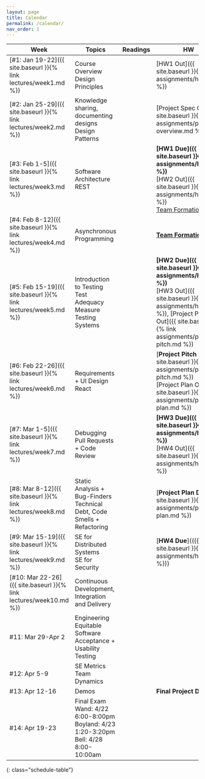 ```yaml
---
layout: page
title: Calendar
permalink: /calendar/
nav_order: 1
---
```

| Week              | Topics                                                                      | Readings | HW |
|-------------------|-----------------------------------------------------------------------------|----------|----|
| [#1: Jan 19-22]({{ site.baseurl }}{% link lectures/week1.md %})     | Course Overview<br />Design Principles					                  |          | [HW1 Out]({{ site.baseurl }}{% link assignments/hw1.md %})   |
| [#2: Jan 25-29]({{ site.baseurl }}{% link lectures/week2.md %})     | Knowledge sharing, documenting designs<br />Design Patterns                 |          | [Project Spec Out]({{ site.baseurl }}{% link assignments/project-overview.md %})    |
| [#3: Feb 1-5]({{ site.baseurl }}{% link lectures/week3.md %})       | Software Architecture<br />REST                           			      |          | **[HW1 Due]({{ site.baseurl }}{% link assignments/hw1.md %})**<br />[HW2 Out]({{ site.baseurl }}{% link assignments/hw2.md %})<br />[Team Formation Out](https://docs.google.com/forms/d/e/1FAIpQLSdZu1Zv-45lxVN8d6BfhgMRCX3wM1C4DbSyjZgmSkR9_dPhKQ/viewform?usp=sf_link)    |
| [#4: Feb 8-12]({{ site.baseurl }}{% link lectures/week4.md %})      | Asynchronous Programming                                                    |          | **[Team Formation Due](https://docs.google.com/forms/d/e/1FAIpQLSdZu1Zv-45lxVN8d6BfhgMRCX3wM1C4DbSyjZgmSkR9_dPhKQ/viewform?usp=sf_link)**    |
| [#5: Feb 15-19]({{ site.baseurl }}{% link lectures/week5.md %})      | Introduction to Testing<br />Test Adequacy Measure<br/>Testing Systems	                      |          |  **[HW2 Due]({{ site.baseurl }}{% link assignments/hw2.md %})**<br />[HW3 Out]({{ site.baseurl }}{% link assignments/hw3.md %}), [Project Pitch Out]({{ site.baseurl }}{% link assignments/project-pitch.md %})    |
| [#6: Feb 22-26]({{ site.baseurl }}{% link lectures/week6.md %})     | Requirements + UI Design <br/> React                                 |          | [**Project Pitch Due**]({{ site.baseurl }}{% link assignments/project-pitch.md %})<br /> [Project Plan Out]({{ site.baseurl }}{% link assignments/project-plan.md %})    |
| [#7: Mar 1-5]({{ site.baseurl }}{% link lectures/week7.md %})       | Debugging<br />Pull Requests + Code Review                                  |          |**[HW3 Due]({{ site.baseurl }}{% link assignments/hw3.md %})**<br />[HW4 Out]({{ site.baseurl }}{% link assignments/hw4.md %})  |
| [#8: Mar 8-12]({{ site.baseurl }}{% link lectures/week8.md %})      | Static Analysis + Bug-Finders<br />Technical Debt, Code Smells + Refactoring  |          |  [**Project Plan Due**]({{ site.baseurl }}{% link assignments/project-plan.md %})  |
| [#9: Mar 15-19]({{ site.baseurl }}{% link lectures/week9.md %})     | SE for Distributed Systems<br />SE for Security 	                          |          |    [**HW4 Due**](({{ site.baseurl }}{% link assignments/hw3.md %})) |
| [#10: Mar 22-26]({{ site.baseurl }}{% link lectures/week10.md %})    | Continuous Development, Integration<br />and Delivery |          |    |
| #11: Mar 29-Apr 2 | Engineering Equitable Software<br />Acceptance + Usability Testing   		  |          |    |
| #12: Apr 5-9      | SE Metrics <br />Team Dynamics											  |          |    |
| #13: Apr 12-16    | Demos                                   							          |          |    **Final Project Due** |
| #14: Apr 19-23    | Final Exam <br/>Wand: 4/22 6:00-8:00pm<br/>Boyland: 4/23 1:20-3:20pm<br/>Bell: 4/28 8:00-10:00am |          |    |
{: class="schedule-table"}
